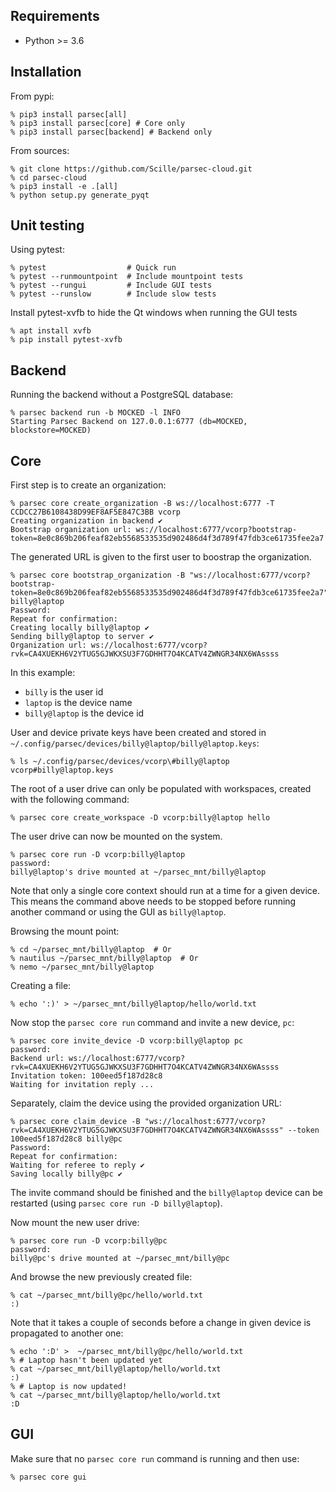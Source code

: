Requirements
------------

- Python >= 3.6


Installation
------------

From pypi:

```console
% pip3 install parsec[all]
% pip3 install parsec[core] # Core only
% pip3 install parsec[backend] # Backend only
```

From sources:

```console
% git clone https://github.com/Scille/parsec-cloud.git
% cd parsec-cloud
% pip3 install -e .[all]
% python setup.py generate_pyqt
```

Unit testing
------------

Using pytest:

```console
% pytest                  # Quick run
% pytest --runmountpoint  # Include mountpoint tests
% pytest --rungui         # Include GUI tests
% pytest --runslow        # Include slow tests
```

Install pytest-xvfb to hide the Qt windows when running the GUI tests
```
% apt install xvfb
% pip install pytest-xvfb
```

Backend
-------

Running the backend without a PostgreSQL database:

```console
% parsec backend run -b MOCKED -l INFO
Starting Parsec Backend on 127.0.0.1:6777 (db=MOCKED, blockstore=MOCKED)
```

Core
----

First step is to create an organization:

```console
% parsec core create_organization -B ws://localhost:6777 -T CCDCC27B6108438D99EF8AF5E847C3BB vcorp
Creating organization in backend ✔
Bootstrap organization url: ws://localhost:6777/vcorp?bootstrap-token=8e0c869b206feaf82eb5568533535d902486d4f3d789f47fdb3ce61735fee2a7
```

The generated URL is given to the first user to boostrap the organization.

```console
% parsec core bootstrap_organization -B "ws://localhost:6777/vcorp?bootstrap-token=8e0c869b206feaf82eb5568533535d902486d4f3d789f47fdb3ce61735fee2a7" billy@laptop
Password:
Repeat for confirmation:
Creating locally billy@laptop ✔
Sending billy@laptop to server ✔
Organization url: ws://localhost:6777/vcorp?rvk=CA4XUEKH6V2YTUG5GJWKXSU3F7GDHHT7O4KCATV4ZWNGR34NX6WAssss
```

In this example:
 - `billy` is the user id
 - `laptop` is the device name
 - `billy@laptop` is the device id

User and device private keys have been created and stored in `~/.config/parsec/devices/billy@laptop/billy@laptop.keys`:

```console
% ls ~/.config/parsec/devices/vcorp\#billy@laptop
vcorp#billy@laptop.keys
```

The root of a user drive can only be populated with workspaces, created with the following command:

```console
% parsec core create_workspace -D vcorp:billy@laptop hello
```

The user drive can now be mounted on the system.

```console
% parsec core run -D vcorp:billy@laptop
password:
billy@laptop's drive mounted at ~/parsec_mnt/billy@laptop
```

Note that only a single core context should run at a time for a given device. This means the command above needs to be stopped before running another command or using the GUI as `billy@laptop`.

Browsing the mount point:

```console
% cd ~/parsec_mnt/billy@laptop  # Or
% nautilus ~/parsec_mnt/billy@laptop  # Or
% nemo ~/parsec_mnt/billy@laptop
```

Creating a file:

```console
% echo ':)' > ~/parsec_mnt/billy@laptop/hello/world.txt
```

Now stop the `parsec core run` command and invite a new device, `pc`:

```console
% parsec core invite_device -D vcorp:billy@laptop pc
password:
Backend url: ws://localhost:6777/vcorp?rvk=CA4XUEKH6V2YTUG5GJWKXSU3F7GDHHT7O4KCATV4ZWNGR34NX6WAssss
Invitation token: 100eed5f187d28c8
Waiting for invitation reply ...
```

Separately, claim the device using the provided organization URL:


```console
% parsec core claim_device -B "ws://localhost:6777/vcorp?rvk=CA4XUEKH6V2YTUG5GJWKXSU3F7GDHHT7O4KCATV4ZWNGR34NX6WAssss" --token 100eed5f187d28c8 billy@pc
Password:
Repeat for confirmation:
Waiting for referee to reply ✔
Saving locally billy@pc ✔
```

The invite command should be finished and the `billy@laptop` device can be restarted (using `parsec core run -D billy@laptop`).

Now mount the new user drive:

```console
% parsec core run -D vcorp:billy@pc
password:
billy@pc's drive mounted at ~/parsec_mnt/billy@pc
```

And browse the new previously created file:

```console
% cat ~/parsec_mnt/billy@pc/hello/world.txt
:)
```

Note that it takes a couple of seconds before a change in given device is propagated to another one:

```console
% echo ':D' >  ~/parsec_mnt/billy@pc/hello/world.txt
% # Laptop hasn't been updated yet
% cat ~/parsec_mnt/billy@laptop/hello/world.txt
:)
% # Laptop is now updated!
% cat ~/parsec_mnt/billy@laptop/hello/world.txt
:D
```

GUI
---

Make sure that no `parsec core run` command is running and then use:

```console
% parsec core gui
```
